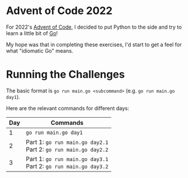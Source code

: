 # Advent of Code 2022

For 2022's [Advent of Code](https://adventofcode.com/2022/), I decided to put
Python to the side and try to learn a little bit of [Go](https://go.dev/)!

My hope was that in completing these exercises, I'd start to get a feel for
what "idiomatic Go" means.

# Running the Challenges

The basic format is `go run main.go <subcommand>` (e.g. `go run main.go day1`).

Here are the relevant commands for different days:

| Day | Commands                                                           |
|-----|--------------------------------------------------------------------|
| 1   | `go run main.go day1`                                              |
| 2   | Part 1: `go run main.go day2.1`<br>Part 2: `go run main.go day2.2` |
| 3   | Part 1: `go run main.go day3.1`<br>Part 2: `go run main.go day3.2` |
